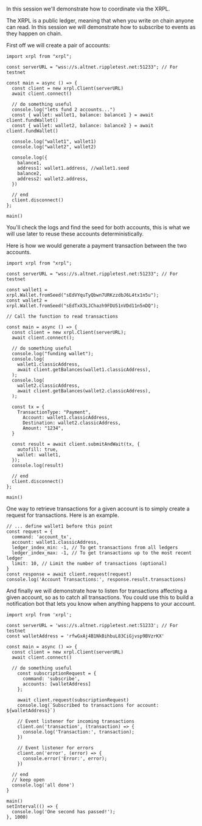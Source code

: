 In this session we'll demonstrate how to coordinate via the XRPL. 

The XRPL is a public ledger, meaning that when you write on chain anyone can read. In this session we will demonstrate how to subscribe to events as they happen on chain. 

First off we will create a pair of accounts:

```
import xrpl from "xrpl";

const serverURL = "wss://s.altnet.rippletest.net:51233"; // For testnet

const main = async () => {
  const client = new xrpl.Client(serverURL)
  await client.connect()

  // do something useful
  console.log("lets fund 2 accounts...")
  const { wallet: wallet1, balance: balance1 } = await client.fundWallet()
  const { wallet: wallet2, balance: balance2 } = await client.fundWallet()

  console.log("wallet1", wallet1)
  console.log("wallet2", wallet2)

  console.log({
    balance1,
    address1: wallet1.address, //wallet1.seed
    balance2,
    address2: wallet2.address,
  })

  // end
  client.disconnect()
};

main()
```
You'll check the logs and find the seed for both accounts, this is what we will use later to reuse these accounts deterministically. 

Here is how we would generate a payment transaction between the two accounts.

```
import xrpl from "xrpl";

const serverURL = "wss://s.altnet.rippletest.net:51233"; // For testnet

const wallet1 = xrpl.Wallet.fromSeed("sEdVYquTyQbwn7URKzzdbJ6L4tx1n5u");
const wallet2 = xrpl.Wallet.fromSeed("sEdTxX3LJChazh9FDU51nVDd11n5nDQ");

// Call the function to read transactions

const main = async () => {
  const client = new xrpl.Client(serverURL);
  await client.connect();

  // do something useful
  console.log("funding wallet");
  console.log(
    wallet1.classicAddress,
    await client.getBalances(wallet1.classicAddress),
  );
  console.log(
    wallet2.classicAddress,
    await client.getBalances(wallet2.classicAddress),
  );

  const tx = {
    TransactionType: "Payment",
      Account: wallet1.classicAddress,
      Destination: wallet2.classicAddress,
      Amount: "1234",
  }

  const result = await client.submitAndWait(tx, {
    autofill: true,
    wallet: wallet1,
  });
  console.log(result)

  // end
  client.disconnect()
};

main()

```

One way to retrieve transactions for a given account is to simply create a request for transactions. Here is an example.

```
// ... define wallet1 before this point
const request = {
  command: 'account_tx',
  account: wallet1.classicAddress,
  ledger_index_min: -1, // To get transactions from all ledgers
  ledger_index_max: -1, // To get transactions up to the most recent ledger
  limit: 10, // Limit the number of transactions (optional)
}
const response = await client.request(request)
console.log('Account Transactions:', response.result.transactions)
```

And finally we will demonstrate how to listen for transactions affecting a given account, so as to catch all transactions. You could use this to build a notification bot that lets you know when anything happens to your account.

```
import xrpl from 'xrpl';

const serverURL = 'wss://s.altnet.rippletest.net:51233'; // For testnet
const walletAddress = 'rfwGxAj4B1NkBihbuL83CiGjvsp9BVzrKX'

const main = async () => {
  const client = new xrpl.Client(serverURL)
  await client.connect()

  // do something useful
    const subscriptionRequest = {
      command: 'subscribe',
      accounts: [walletAddress]
    };

    await client.request(subscriptionRequest)
    console.log(`Subscribed to transactions for account: ${walletAddress}`)

    // Event listener for incoming transactions
    client.on('transaction', (transaction) => {
      console.log('Transaction:', transaction);
    })

    // Event listener for errors
    client.on('error', (error) => {
      console.error('Error:', error);
    })

  // end
  // keep open
  console.log('all done')
}

main()
setInterval(() => {
  console.log('One second has passed!');
}, 1000)
```

